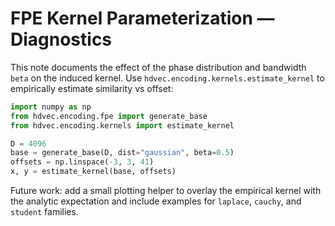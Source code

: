 # FPE Kernel Parameterization — Diagnostics

This note documents the effect of the phase distribution and bandwidth `beta` on the induced kernel. Use `hdvec.encoding.kernels.estimate_kernel` to empirically estimate similarity vs offset:

```python
import numpy as np
from hdvec.encoding.fpe import generate_base
from hdvec.encoding.kernels import estimate_kernel

D = 4096
base = generate_base(D, dist="gaussian", beta=0.5)
offsets = np.linspace(-3, 3, 41)
x, y = estimate_kernel(base, offsets)
```

Future work: add a small plotting helper to overlay the empirical kernel with the analytic expectation and include examples for `laplace`, `cauchy`, and `student` families.

